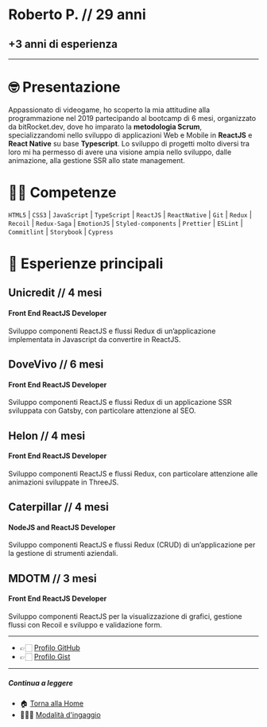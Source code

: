 # Roberto P. // 29 anni

## +3 anni di esperienza

---

# 🤓 Presentazione

Appassionato di videogame, ho scoperto la mia attitudine alla programmazione nel 2019 partecipando al bootcamp di 6 mesi, organizzato da bitRocket.dev, dove ho imparato la **metodologia Scrum**, specializzandomi nello sviluppo di applicazioni Web e Mobile in **ReactJS** e **React Native** su base **Typescript**. Lo sviluppo di progetti molto diversi tra loro mi ha permesso di avere una visione ampia nello sviluppo, dalle animazione, alla gestione SSR allo state management.

# 💪🏻 Competenze

`HTML5` | `CSS3` | `JavaScript` | `TypeScript` | `ReactJS` | `ReactNative` | `Git` | `Redux` | `Recoil` | `Redux-Saga` | `EmotionJS` | `Styled-components` | `Prettier` | `ESLint` | ` Commitlint` | `Storybook` | `Cypress`

# 👾 Esperienze principali

## Unicredit // 4 mesi

#### Front End ReactJS Developer

Sviluppo componenti ReactJS e flussi Redux di un’applicazione implementata in Javascript da convertire in ReactJS.

## DoveVivo // 6 mesi

#### Front End ReactJS Developer

Sviluppo componenti ReactJS e flussi Redux di un applicazione SSR
sviluppata con Gatsby, con particolare attenzione al SEO.

## Helon // 4 mesi

#### Front End ReactJS Developer

Sviluppo componenti ReactJS e flussi Redux, con particolare attenzione alle animazioni sviluppate in ThreeJS.

## Caterpillar // 4 mesi

#### NodeJS and ReactJS Developer

Sviluppo componenti ReactJS e flussi Redux (CRUD) di un’applicazione per la gestione di strumenti aziendali.

## MDOTM // 3 mesi

#### Front End ReactJS Developer

Sviluppo componenti ReactJS per la visualizzazione di grafici, gestione flussi con Recoil e sviluppo e validazione form.

---

- 👉🏻 [Profilo GitHub](https://github.com/robertoportaluri-bitrocketdev)
- 👉🏻 [Profilo Gist](https://gist.github.com/robertoportaluri-bitrocketdev)

---

##### Continua a leggere

- 🏠 [Torna alla Home](https://github.com/bitRocket-dev)
- 👨🏻‍💻 [Modalità d'ingaggio](https://github.com/bitRocket-dev/.github/blob/main/pages/ABOUT.md)
